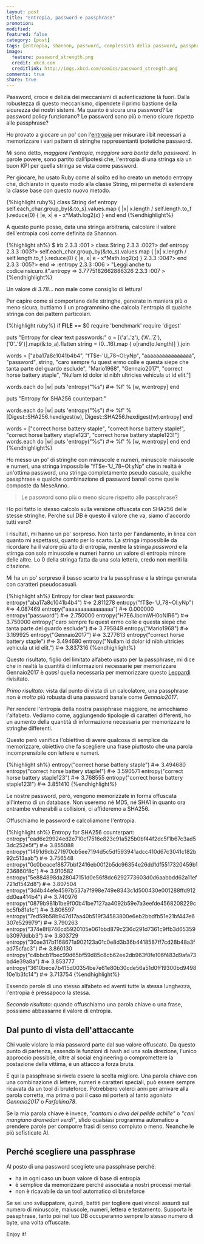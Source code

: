```yaml
---
layout: post
title: "Entropia, password e passphrase"
promotion: 
modified: 
featured: false
category: [post]
tags: [entropia, shannon, password, complessità della password, passphrase]
image:
  feature: password_strength.png
  credit: xkcd.com
  creditlink: http://imgs.xkcd.com/comics/password_strength.png
comments: true
share: true
---
```


Password, croce e delizia dei meccanismi di autenticazione là fuori. Dalla
robustezza di questo meccanismo, dipendete il primo bastione della sicurezza
dei nostri sistemi. Ma quanto è sicura una password? Le password policy
funzionano? Le password sono più o meno sicure rispetto alle passphrase?

Ho provato a giocare un po' con
l'[entropia](https://it.wikipedia.org/wiki/Entropia_\(teoria_dell%27informazione\))
per misurare i bit necessari a memorizzare i vari pattern di stringhe
rappresentanti ipotetiche password.

Mi sono detto, _maggiore l'entropia, maggiore sarà bontà della password_. In
parole povere, sono partito dall'ipotesi che, l'entropia di una stringa sia un
buon KPI per quella stringa se vista come password.

Per giocare, ho usato Ruby come al solito ed ho creato un metodo entropy che,
dichiarato in questo modo alla classe String, mi permette di estendere la
classe base con questo nuovo metodo.

{%highlight ruby%}
class String
  def entropy
    self.each_char.group_by(&:to_s).values.map { |x| x.length / self.length.to_f }.reduce(0) { |e, x| e - x*Math.log2(x) }
  end
end
{%endhighlight%}

A questo punto posso, data una stringa arbitraria, calcolare il valore
dell'entropia così come definita da Shannon.

{%highlight sh%}
$ irb
2.3.3 :001 > class String
2.3.3 :002?>     def entropy
2.3.3 :003?>         self.each_char.group_by(&:to_s).values.map { |x| x.length / self.length.to_f }.reduce(0) { |e, x| e - x*Math.log2(x) }
2.3.3 :004?>       end
2.3.3 :005?>   end
 => :entropy
2.3.3 :006 > "Leggi anche tu codiceinsicuro.it".entropy
 => 3.7775182662886326
2.3.3 :007 >
{%endhighlight%}

Un valore di _3.78_... non male come consiglio di lettura!

Per capire come si comportano delle stringhe, generate in maniera più o meno
sicura, buttiamo lì un programmino che calcola l'entropia di qualche stringa
con dei pattern particolari.

{%highlight ruby%}
if __FILE__ == $0
  require 'benchmark'
  require 'digest'

  puts "Entropy for clear text passwords:"
  o = [('a'..'z'), ('A'..'Z'), ('0'..'9')].map(&:to_a).flatten
  string = (0...16).map { o[rand(o.length)] }.join

  words = ["aba17a8c1041b4b4", "fT$e-'U_78~Ol:yNp", "aaaaaaaaaaaaaaaa", "password", string, "caro sempre fu quest ermo colle e questa siepe che tanta parte del guardo esclude", "Mario1968", "Gennaio2017", "correct horse battery staple", "Nullam id dolor id nibh ultricies vehicula ut id elit."]

  words.each do |w|
    puts 'entropy("%s") #=> %f' % [w, w.entropy]
  end

  puts "Entropy for SHA256 counterpart:"

  words.each do |w|
    puts 'entropy("%s") #=> %f' % [Digest::SHA256.hexdigest(w), Digest::SHA256.hexdigest(w).entropy]
  end

  words = ["correct horse battery staple", "correct horse battery staple!", "correct horse battery staple123", "correct horse battery staple123!"]
    words.each do |w|
    puts 'entropy("%s") #=> %f' % [w, w.entropy]
  end
end
{%endhighlight%}

Ho messo un po' di stringhe con minuscole e numeri, minuscole maiuscole e
numeri, una stringa impossibile "fT$e-'U_78~Ol:yNp" che in realtà è un'ottima
password, una stringa completamente pseudo casuale, qualche passphrase e
qualche combinazione di password banali come quelle composte da MeseAnno.

> Le password sono più o meno sicure rispetto alle passphrase?

Ho poi fatto lo stesso calcolo sulla versione offuscata con SHA256 delle stesse
stringhe. Perché sul DB è questo il valore che va, siamo d'accordo tutti vero?

I risultati, mi hanno un po' sorpreso. Non tanto per l'andamento, in linea con
quanto mi aspettassi, quanto per lo scarto. La stringa impossibile da ricordare
ha il valore più alto di entropia, mentre la stringa _password_ e la stirnga
con solo minuscole e numeri hanno un valore di entropia minore delle altre. Lo
0 della stringa fatta da una sola lettera, credo non meriti la citazione.

Mi ha un po' sorpreso il basso scarto tra la passphrase e la stringa generata
con caratteri pseudocasuali.

{%highlight sh%}
Entropy for clear text passwords:
entropy("aba17a8c1041b4b4") #=> 2.811278
entropy("fT$e-'U_78~Ol:yNp") #=> 4.087469
entropy("aaaaaaaaaaaaaaaa") #=> 0.000000
entropy("password") #=> 2.750000
entropy("H7E6JbcmWH0oNIR6") #=> 3.750000
entropy("caro sempre fu quest ermo colle e questa siepe che tanta parte del guardo esclude") #=> 3.795849
entropy("Mario1968") #=> 3.169925
entropy("Gennaio2017") #=> 3.277613
entropy("correct horse battery staple") #=> 3.494680
entropy("Nullam id dolor id nibh ultricies vehicula ut id elit.") #=> 3.837316
{%endhighlight%}

Questo risultato, figlio del limitato alfabeto usato per la passphrase, mi dice
che in realtà la quantità di informazioni necessarie per memorizzare
Gennaio2017 è _quasi_ quella necessaria per memorizzare questo
[Leopardi](http://www.pensieriparole.it/poesie/poesie-d-autore/poesia-18135)
rivisitato.

*Primo risultato:* vista dal punto di vista di un calcolatore, una passphrase
non è *molto* più robusta di una password banale come _Gennaio2017_.

Per rendere l'entropia della nostra passphrase maggiore, ne arricchiamo
l'alfabeto. Vediamo come, aggiungendo tipologie di caratteri differenti, ho un
aumento della quantità di informazione necessaria per memorizzare le stringhe
differenti.

Questo però vanifica l'obiettivo di avere qualcosa di semplice da memorizzare,
obiettivo che fa scegliere una frase piuttosto che una parola incomprensibile
con lettere e numeri.

{%highlight sh%}
entropy("correct horse battery staple") #=> 3.494680
entropy("correct horse battery staple!") #=> 3.590571
entropy("correct horse battery staple123") #=> 3.768555
entropy("correct horse battery staple123!") #=> 3.851410
{%endhighlight%}

Le nostre password, però, vengono memorizzate in forma offuscata all'interno di
un database. Non useremo né MD5, né SHA1 in quanto ora entrambe vulnerabili a
collisioni, ci affideremo a SHA256.

Offuschiamo le password e calcoliamone l'entropia.

{%highlight sh%}
Entropy for SHA256 counterpart:
entropy("ead6e29924ed2e710cf7516e823c91a525b0bf44f2dc5f1b67c3ad53dc252e5f") #=> 3.855088
entropy("1491d9db271970cb5ee7194d5c5df593941adcc410d67c3041c182b92c513aab") #=> 3.756548
entropy("0c0beacef8877bbf2416eb00f2b5dc96354e26dd1df5517320459b1236860f8c") #=> 3.910582
entropy("5e884898da28047151d0e56f8dc6292773603d0d6aabbdd62a11ef721d1542d8") #=> 3.807504
entropy("3d4b44efe4597b537a7f998e749e8343c1d500430e001288ffd912dd0ea414b4") #=> 3.740976
entropy("0879b981b1be9f00b41be7127aa4092b59e7a3eefde4568208229cbc5fb81a1c") #=> 3.806597
entropy("7ed59b58b947d17aa40b519f34583800e6eb2bbdfb51e21bf447e6307e529979") #=> 3.790263
entropy("374e8f8746cd5920105e061bbd879c236d291d7361c9ffb3d65359b3097ddbb3") #=> 3.803729
entropy("30ae317b1168671a902123a01c0e8d3b36b4418587ff7cd28b48a3fad75cfac3") #=> 3.860130
entropy("c4bbcb1fbec99d65bf59d85c8cb62ee2db963f0fe106f483d9afa73bd4e39a8a") #=> 3.853777
entropy("3610bece7b415d00354be7e61e80b30cde56a51d0ff19300bd949810e1b3fc14") #=> 3.713754
{%endhighlight%}

Essendo parole di uno stesso alfabeto ed aventi tutte la stessa lunghezza,
l'entropia è pressapoco la stessa.

*Secondo risultato:* quando offuschiamo una parola chiave o una frase, possiamo
abbassarne il valore di entropia.

## Dal punto di vista dell'attaccante

Chi vuole violare la mia password parte dal suo valore offuscato. Da questo
punto di partenza, essendo le funzioni di hash ad una sola direzione, l'unico
approccio possibile, oltre al social engineering o compromettere la postazione
della vittima, è un attacco a forza bruta.

E qui la passphrase si rivela essere la scelta migliore. Una parola chiave con
una combinazione di lettere, numeri e caratteri speciali, può essere sempre
ricavata da un tool di bruteforce. Potrebbero volerci anni per arrivare alla
parola corretta, ma prima o poi il caso mi porterà al tanto agoniato
_Gennaio2017_ o _Farfallina78_.

Se la mia parola chiave è invece, _"cantami o diva del pelide achille"_ o
_"cani mangiano dromedari verdi"_, sfido qualsiasi programma automatico a
prendere parole per comporre frasi di senso compiuto o meno. Neanche le più
sofisticate AI.

## Perché scegliere una passphrase

Al posto di una password scegliete una passphrase perché:

* ha in ogni caso un buon valore di base di entropia
* è semplice da memorizzare perché associata a nostri processi mentali
* non è ricavabile da un tool automatico di bruteforce

Se sei uno sviluppatore, quindi, battiti per togliere quei vincoli assurdi sul
numero di minuscole, maiuscole, numeri, lettera e testamento. Supporta le
passphrase, tanto poi nel tuo DB occuperanno sempre lo stesso numero di byte,
una volta offuscate.

Enjoy it!
